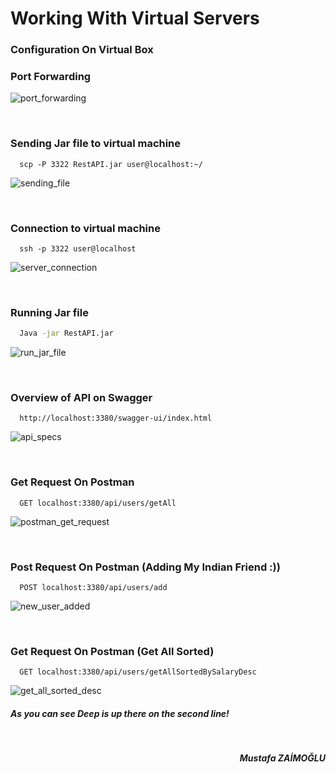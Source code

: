 # Working With Virtual Servers

### Configuration On Virtual Box
### Port Forwarding

![port_forwarding](/src/port_forwarding.png)

<br>

### Sending Jar file to virtual machine

```batch
  scp -P 3322 RestAPI.jar user@localhost:~/
```

![sending_file](/src/sending_file.png)

<br>

### Connection to virtual machine

```batch
  ssh -p 3322 user@localhost
```

![server_connection](/src/server_connection.png)

<br>

### Running Jar file

```bash
  Java -jar RestAPI.jar
```

![run_jar_file](/src/run_jar_file.png)

<br>

### Overview of API on Swagger

```http
  http://localhost:3380/swagger-ui/index.html
```

![api_specs](/src/api_specs.png)

<br>

### Get Request On Postman

```http
  GET localhost:3380/api/users/getAll
```

![postman_get_request](/src/postman_get_request.png)

<br>

### Post Request On Postman (Adding My Indian Friend :))

```http
  POST localhost:3380/api/users/add
```

![new_user_added](/src/new_user_added.png)

<br>

### Get Request On Postman (Get All Sorted)

```http
  GET localhost:3380/api/users/getAllSortedBySalaryDesc
```

![get_all_sorted_desc](/src/get_all_sorted_desc.png)

##### As you can see Deep is up there on the second line!

<br>

<p style='text-align: right;'>
<strong><i>Mustafa ZAİMOĞLU</i></strong>
</p>
